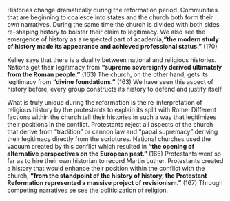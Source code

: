 Histories change dramatically during the reformation period.   Communities that are beginning to coalesce into states and the church both form their own narratives. During the same time the church is divided with both sides re-shaping history to bolster their claim to legitimacy.  We also see the emergence of history as a respected part of academia,**“the modern study of history made its appearance and achieved professional status.”** (170)

Kelley says that there is a duality between national and religious histories. Nations get their legitimacy from **“supreme sovereignty derived ultimately from the Roman people.”** (163) The church, on the other hand, gets its legitimacy from **“divine foundations.”** (163) We have seen this aspect of history before, every group constructs its history to defend and justify itself. 

What is truly unique during the reformation is the re-interpretation of religious history by the protestants to explain its split with Rome.  Different factions within the church tell their histories in such a way that legitimizes their positions in the conflict. Protestants reject all aspects of the church that derive from “tradition” or cannon law and “papal supremacy” deriving their legitimacy directly from the scriptures.  National churches used the vacuum created by this conflict which resulted in **“the opening of alternative perspectives on the European past.”** (165)  Protestants went so far as to hire their own historian to record Martin Luther. Protestants created a history that would enhance their position within the conflict with the church, **“from the standpoint of the history of history, the Protestant Reformation represented a massive project of revisionism.”** (167) Through competing narratives se see the politicization of religion. 
